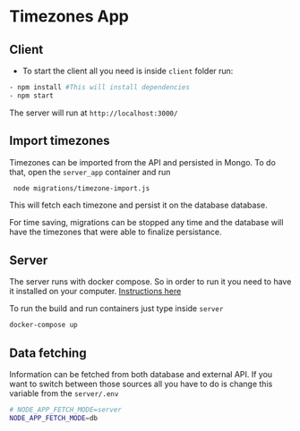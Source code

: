 # Timezones App

## Client
- To start the client all you need is inside `client` folder run:
```bash
- npm install #This will install dependencies
- npm start
```
The server will run at `http://localhost:3000/`

## Import timezones
Timezones can be imported from the API and persisted in Mongo.
To do that, open the `server_app` container and run
```bash
 node migrations/timezone-import.js
 ```
 This will fetch each timezone and persist it on the database database.

 For time saving, migrations can be stopped any time and the database will have the timezones that were able to finalize persistance.
## Server
The server runs with docker compose. So in order to run it you need to have it installed on your computer. [Instructions here](https://docs.docker.com/compose/install/)

To run the build and run containers just type inside `server`

```bash
docker-compose up
```

## Data fetching
Information can be fetched from both database and external API. 
If you want to switch between those sources all you have to do is change this variable from the `server/.env`
```bash
# NODE_APP_FETCH_MODE=server
NODE_APP_FETCH_MODE=db
```

